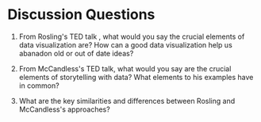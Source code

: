 # Discussion Questions

1. From Rosling's TED talk , what would you say the crucial elements of data visualization are? How can a good data visualization help us abanadon old or out of date ideas? 

2. From McCandless's TED talk, what would you say are the crucial elements of storytelling with data? What elements to his examples have in common?

3. What are the key similarities and differences between Rosling and McCandless's approaches? 
